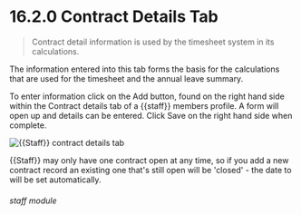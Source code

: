 # 16.2.0    Contract Details Tab

> Contract detail information is used by the timesheet system in its calculations. 

The information entered into this tab forms the basis for the calculations that are used for the timesheet and the annual leave summary.

To enter information click on the Add button, found on the right hand side within the Contract details tab of a {{staff}} members profile. A form will open up and details can be entered. Click Save on the right hand side when complete.

![{{Staff}} contract details tab]({{imgpath}}121a.png)

{{Staff}} may only have one contract open at any time, so if you add a new contract record an existing one that's still open will be 'closed' - the date to will be set automatically. 

###### staff module

